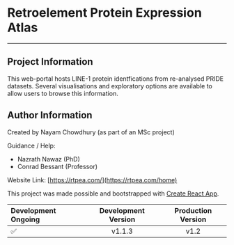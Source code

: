 # Retroelement Protein Expression Atlas
-----------

## Project Information
This web-portal hosts LINE-1 protein identfications from re-analysed PRIDE datasets. Several visualisations and exploratory options are available to allow users to browse this information. 


## Author Information

Created by Nayam Chowdhury (as part of an MSc project)

Guidance / Help:
- Nazrath Nawaz (PhD)
- Conrad Bessant (Professor)


Website Link: [https://rtpea.com/](https://rtpea.com/home)

This project was made possible and bootstrapped with [Create React App](https://github.com/facebookincubator/create-react-app).


| Development Ongoing | Development Version | Production Version |
|:--- | :---: | :---:|
|:white_check_mark: | v1.1.3 | v1.2|
